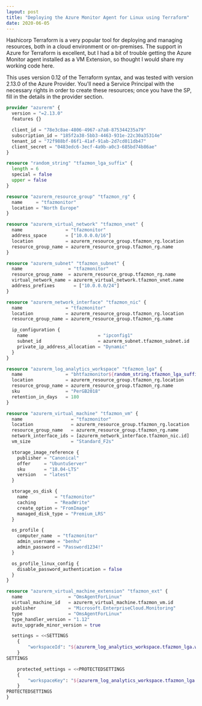 ```yaml
---
layout: post
title: "Deploying the Azure Monitor Agent for Linux using Terraform"
date: 2020-06-05
---
```


Hashicorp Terraform is a very popular tool for deploying and managing resources, both in a cloud environment or on-premises. The support in Azure for Terraform is excellent, but I had a bit of trouble getting the Azure Monitor agent installed as a VM Extension, so thought I would share my working code here.

This uses version 0.12 of the Terraform syntax, and was tested with version 2.13.0 of the Azure Provider. You'll need a Service Principal with the necessary rights in order to create these resources; once you have the SP, fill in the details in the provider section.

```terraform
provider "azurerm" {
  version = "=2.13.0"
  features {}

  client_id = "78e3c8ae-4806-4967-a7a8-875344235a79"
  subscription_id = "185f2a38-5bb3-4463-931e-22c30a35314e"
  tenant_id = "72f988bf-86f1-41af-91ab-2d7cd011db47"
  client_secret = "0483edc6-3ecf-4a9b-a0c3-685bd74b86ae"
}

resource "random_string" "tfazmon_lga_suffix" {
  length = 6
  special = false
  upper = false
}

resource "azurerm_resource_group" "tfazmon_rg" {
  name     = "tfazmonitor"
  location = "North Europe"
}

resource "azurerm_virtual_network" "tfazmon_vnet" {
  name                = "tfazmonitor"
  address_space       = ["10.0.0.0/16"]
  location            = azurerm_resource_group.tfazmon_rg.location
  resource_group_name = azurerm_resource_group.tfazmon_rg.name
}

resource "azurerm_subnet" "tfazmon_subnet" {
  name                 = "tfazmonitor"
  resource_group_name  = azurerm_resource_group.tfazmon_rg.name
  virtual_network_name = azurerm_virtual_network.tfazmon_vnet.name
  address_prefixes       = ["10.0.0.0/24"]
}

resource "azurerm_network_interface" "tfazmon_nic" {
  name                = "tfazmonitor"
  location            = azurerm_resource_group.tfazmon_rg.location
  resource_group_name = azurerm_resource_group.tfazmon_rg.name

  ip_configuration {
    name                          = "ipconfig1"
    subnet_id                     = azurerm_subnet.tfazmon_subnet.id
    private_ip_address_allocation = "Dynamic"
  }
}

resource "azurerm_log_analytics_workspace" "tfazmon_lga" {
  name                = "bhtfazmonitor${random_string.tfazmon_lga_suffix.result}"
  location            = azurerm_resource_group.tfazmon_rg.location
  resource_group_name = azurerm_resource_group.tfazmon_rg.name
  sku                 = "PerGB2018"
  retention_in_days   = 180
}

resource "azurerm_virtual_machine" "tfazmon_vm" {
  name                  = "tfazmonitor"
  location              = azurerm_resource_group.tfazmon_rg.location
  resource_group_name   = azurerm_resource_group.tfazmon_rg.name
  network_interface_ids = [azurerm_network_interface.tfazmon_nic.id]
  vm_size               = "Standard_F2s"

  storage_image_reference {
    publisher = "Canonical"
    offer     = "UbuntuServer"
    sku       = "18.04-LTS"
    version   = "latest"
  }

  storage_os_disk {
    name          = "tfazmonitor"
    caching       = "ReadWrite"
    create_option = "FromImage"
    managed_disk_type = "Premium_LRS"
  }

  os_profile {
    computer_name  = "tfazmonitor"
    admin_username = "benhu"
    admin_password = "Password1234!"
  }

  os_profile_linux_config {
    disable_password_authentication = false
  }
}

resource "azurerm_virtual_machine_extension" "tfazmon_ext" {
  name                 = "OmsAgentForLinux"
  virtual_machine_id   = azurerm_virtual_machine.tfazmon_vm.id
  publisher            = "Microsoft.EnterpriseCloud.Monitoring"
  type                 = "OmsAgentForLinux"
  type_handler_version = "1.12"
  auto_upgrade_minor_version = true

  settings = <<SETTINGS
    {
        "workspaceId": "${azurerm_log_analytics_workspace.tfazmon_lga.workspace_id}"
    }
SETTINGS

    protected_settings = <<PROTECTEDSETTINGS
    {
        "workspaceKey": "${azurerm_log_analytics_workspace.tfazmon_lga.primary_shared_key}"
    }
PROTECTEDSETTINGS
}
```